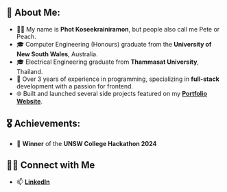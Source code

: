 <!---
<img src="https://komarev.com/ghpvc/?username=photkosee&label=Profile%20views&color=0e75b6&style=for-the-badge" alt="notsujal" align="right" />
--->

## 👋 About Me:
- 🙋‍♂️ My name is **Phot Koseekrainiramon**, but people also call me Pete or Peach.
- 🎓 Computer Engineering (Honours) graduate from the **University of New South Wales**, Australia.
- 🎓 Electrical Engineering graduate from **Thammasat University**, Thailand.
- 💼 Over 3 years of experience in programming, specializing in **full-stack** development with a passion for frontend.
- 🌐 Built and launched several side projects featured on my [**Portfolio Website**](https://photkosee.vercel.app).

## 🎖️ Achievements:
- 🥇 **Winner** of the **UNSW College Hackathon 2024**

## 🤝🏻 Connect with Me
- 📫 <a href="https://www.linkedin.com/in/photkosee/">**LinkedIn**</a>

